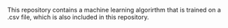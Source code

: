 This repository contains a machine learning algorirthm that is trained on a .csv file, which is also included in this repository.
